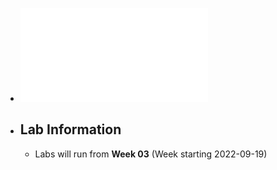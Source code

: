 - ![CT213-Slides.pdf](../assets/CT213-Slides_1662818364324_0.pdf)
- ## Lab Information
	- Labs will run from **Week 03** (Week starting 2022-09-19)